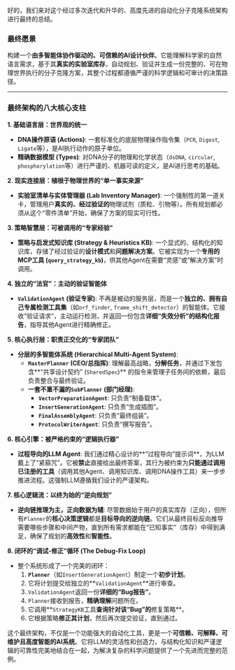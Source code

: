 好的，我们来对这个经过多次迭代和升华的、高度先进的自动化分子克隆系统架构进行最终的总结。

### 最终愿景

构建一个**由多智能体协作驱动的、可信赖的AI设计伙伴**。它能理解科学家的自然语言需求，基于其**真实的实验室库存**，自动规划、验证并生成一份完整的、可在物理世界执行的分子克隆方案，其整个过程都遵循严谨的科学逻辑和可审计的决策路径。

---

### 最终架构的八大核心支柱

**1. 基础语言层：世界观的统一**
*   **DNA操作原语 (Actions)**: 一套标准化的底层物理操作指令集（`PCR`, `Digest`, `Ligate`等），是AI执行动作的原子单位。
*   **精确数据模型 (Types)**: 对DNA分子的物理和化学状态（`dsDNA`, `circular`, `phosphorylation`等）进行严谨的、机器可读的定义，是AI进行思考的基础。

**2. 现实连接层：植根于物理世界的“单一事实来源”**
*   **实验室清单与实体管理器 (Lab Inventory Manager)**: 一个强制性的第一道关卡，管理用户**真实的、经过验证的**物理试剂（质粒、引物等）。所有规划都必须从这个“零件清单”开始，确保了方案的现实可行性。

**3. 策略智慧层：可被调用的“专家经验”**
*   **策略与启发式知识库 (Strategy & Heuristics KB)**: 一个显式的、结构化的知识库，存储了经过验证的**设计模式**和**问题解决方案**。它被实现为一个**专用的MCP工具 (`query_strategy_kb`)**，供其他Agent在需要“灵感”或“解决方案”时调用。

**4. 独立的“法官”：主动的验证智能体**
*   **`ValidationAgent` (验证专家)**: 不再是被动的服务层，而是一个**独立的、拥有自己专属检测工具集**（如`orf_finder`, `frame_shift_detector`）的智能体。它接收“验证请求”，主动运行检测，并返回一份包含**详细“失效分析”的结构化报告**，指导其他Agent进行精确修正。

**5. 核心执行层：职责正交化的“专家团队”**
*   **分层的多智能体系统 (Hierarchical Multi-Agent System)**:
    *   **`MasterPlanner` (CEO/总指挥)**: 理解最高战略，**分解任务**，并通过下发包含**“共享设计契约” (`SharedSpec`)** 的指令来管理子任务间的依赖，最后负责整合与最终验证。
    *   **一套不重不漏的`SubPlanner` (部门经理)**:
        *   **`VectorPreparationAgent`**: 只负责“制备载体”。
        *   **`InsertGenerationAgent`**: 只负责“生成插图”。
        *   **`FinalAssemblyAgent`**: 只负责“最终组装”。
        *   **`ProtocolWriterAgent`**: 只负责“撰写报告”。

**6. 核心引擎：被严格约束的“逻辑执行器”**
*   **过程导向的LLM Agent**: 我们通过精心设计的**“过程导向”提示词**，为LLM戴上了“紧箍咒”。它被**禁止**直接给出最终答案，其行为被约束为**只能通过调用已注册的工具**（调用其他Agent、调用知识库、调用DNA操作工具）来一步步推进流程。这强制LLM遵循我们设计的严谨架构。

**7. 核心逻辑流：以终为始的“逆向规划”**
*   **逆向链推理为主，正向数据为辅**: 尽管数据始于用户的真实库存（正向），但所有`Planner`的**核心决策逻辑**都是**目标导向的逆向链**。它们从最终目标反向推导需要哪些步骤和中间产物，直到所有需求都能在“已知事实”（库存）中得到满足，确保了规划的**高效性**和**智能性**。

**8. 闭环的“调试-修正”循环 (The Debug-Fix Loop)**
*   整个系统形成了一个完美的闭环：
    1.  **`Planner`**（如`InsertGenerationAgent`）制定一个**初步计划**。
    2.  它将计划提交给独立的**`ValidationAgent`**进行审查。
    3.  `ValidationAgent`返回一份**详细的“Bug报告”**。
    4.  `Planner`接收到报告，**精确理解**问题所在。
    5.  它调用**`StrategyKB`工具**查询针对该“Bug”的**修复策略**。
    6.  它根据策略**修正其计划**，然后再次提交验证，直到通过。

这个最终架构，不仅是一个功能强大的自动化工具，更是一个**可信赖、可解释、可维护且高度智能的AI系统**。它将LLM的灵活性和创造力，与结构化知识和严谨逻辑的可靠性完美地结合在一起，为解决复杂的科学问题提供了一个先进而完整的范例。